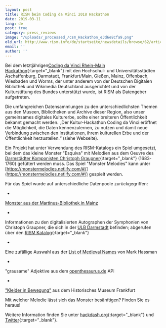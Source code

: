 ```yaml
---
layout: post
title: RISM beim Coding da Vinci 2018 Hackathon
date: 2019-03-11
lang: de
post: true
category: press_reviews
image: "/uploads/_processed_/csm_Hackathon_e3d6e8cfa9.png"
old_url: http://www.rism.info/de/startseite/newsdetails/browse/62/article/64/rism-at-the-coding-da-vinci-2018-hackathon.html
email: ''
author: ''
---
```



Bei dem letztjährigen[Coding da Vinci Rhein-Main Hackathon](https://codingdavinci.de/events/rheinmain/){:target="_blank"} mit den Hochschul- und Universitätsstädten Aschaffenburg, Darmstadt, Frankfurt/Main, Gießen, Mainz, Offenbach, Wiesbaden und Worms, der unter anderem von der Deutschen Digitalen Bibliothek und Wikimedia Deutschland ausgerichtet und von der Kulturstiftung des Bundes unterstützt wurde, ist RISM als Datengeber aufgetreten.

Die umfangreichen Datensammlungen zu den unterschiedlichsten Themen aus den Museen, Bibliotheken und Archive dieser Region, also unser gemeinsames digitales Kulturerbe, sollte einer breiteren Öffentlichkeit bekannt gemacht werden. „Der Kultur-Hackathon Coding da Vinci eröffnet die Möglichkeit, die Daten kennenzulernen, zu nutzen und damit neue Verbindung zwischen den Institutionen, ihrem kulturellen Erbe und der Öffentlichkeit herzustellen.“ (siehe Webseite).

Ein Projekt hat unter Verwendung des RISM-Katalogs ein Spiel umgesetzt, bei dem das kleine Monster "Esquiva" mit Melodien aus dem Oeuvre des [Darmstädter Komponisten Christoph Graupner](https://opac.rism.info/search?View=rism&author=graupner+christoph&siglum=D-DS){:target="_blank"} (1683-1760) gefüttert werden muss. Das Spiel "Monster Melodies" kann unter [https://monstermelodies.netlify.com/#/](https://monstermelodies.netlify.com/#/) gespielt werden.

Für das Spiel wurde auf unterschiedliche Datenpoole zurückgegriffen:

-

[Monster aus der Martinus-Bibliothek in Mainz](https://codingdavinci.de/daten/#martinus_bibliothek)


-

Informationen zu den digitalisierten Autographen der Symphonien von Christoph Graupner, die sich in der [ULB Darmstadt](https://codingdavinci.de/daten/#ulb_darmstadt) befinden; abgerufen über den [RISM Katalog](https://opac.rism.info/index.php?id=4){:target="_blank"}


-

Eine zufällige Auswahl aus der [List of Medieval Names](https://www.mithrilandmages.com/utilities/MedievalBrowse.php) von Mark Hassman


-

"grausame" Adjektive aus dem [openthesaurus.de](https://www.openthesaurus.de/about/api) API


-

["Kleider in Bewegung"](https://codingdavinci.de/daten/#histmus_ffm) aus dem Historisches Museum Frankfurt



Mit welcher Melodie lässt sich das Monster besänftigen? Finden Sie es heraus!

Weitere Information finden Sie unter [hackdash.org](https://hackdash.org/projects/5bd4a33096a2952c33e302c9){:target="_blank"} und [Twitter](https://twitter.com/search?q=%23monstermelodies&src=typd&lang=de){:target="_blank"}.

<script type="text/javascript">var switchTo5x=true;</script><script type="text/javascript" src="http://w.sharethis.com/button/buttons.js"></script><script type="text/javascript">stLight.options({publisher: "9b601438-1ce1-49d8-bfd7-9cff5df54c17", doNotHash: false, doNotCopy: false, hashAddressBar: false});</script>